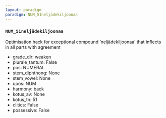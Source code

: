 ```yaml
---
layout: paradigm
paradigm: NUM_51neljädekiljoonaa
---
```

### ` NUM_51neljädekiljoonaa `

Optimisation hack for exceptional compound ’neljädekiljoonaa’ that inflects in all parts with agreement
* grade_dir: weaken
* plurale_tantum: False
* pos: NUMERAL
* stem_diphthong: None
* stem_vowel: None
* upos: NUM
* harmony: back
* kotus_av: None
* kotus_tn: 51
* clitics: False
* possessive: False
